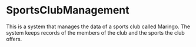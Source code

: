 # SportsClubManagement
This is a system that manages the data of a sports club called Maringo. The system keeps records of the members of the club and the sports the club offers.
